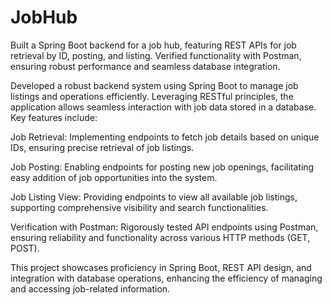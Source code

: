 # JobHub
Built a Spring Boot backend for a job hub, featuring REST APIs for job retrieval by ID, posting, and listing. Verified functionality with Postman, ensuring robust performance and seamless database integration.


Developed a robust backend system using Spring Boot to manage job listings and operations efficiently. Leveraging RESTful principles, the application allows seamless interaction with job data stored in a database. Key features include:

Job Retrieval: Implementing endpoints to fetch job details based on unique IDs, ensuring precise retrieval of job listings.

Job Posting: Enabling endpoints for posting new job openings, facilitating easy addition of job opportunities into the system.

Job Listing View: Providing endpoints to view all available job listings, supporting comprehensive visibility and search functionalities.

Verification with Postman: Rigorously tested API endpoints using Postman, ensuring reliability and functionality across various HTTP methods (GET, POST).

This project showcases proficiency in Spring Boot, REST API design, and integration with database operations, enhancing the efficiency of managing and accessing job-related information.

